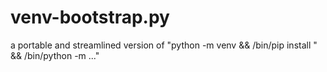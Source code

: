 # venv-bootstrap.py
a portable and streamlined version of "python -m venv <env> && <env>/bin/pip install <install>" && <env>/bin/python -m <module> ..."
